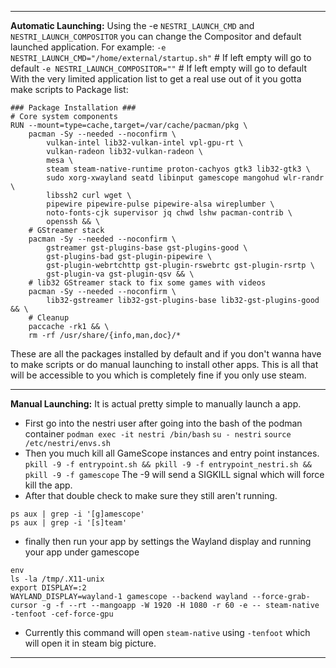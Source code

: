 ****
**Automatic Launching:**
Using the -e `NESTRI_LAUNCH_CMD` and `NESTRI_LAUNCH_COMPOSITOR` you can change the Compositor and default launched application. 
For example:
`-e NESTRI_LAUNCH_CMD="/home/external/startup.sh"`  # If left empty will go to default
`-e NESTRI_LAUNCH_COMPOSITOR=""` # If left empty will go to default
With the very limited application list to get a real use out of it you gotta make scripts to 
Package list:
```
### Package Installation ###
# Core system components
RUN --mount=type=cache,target=/var/cache/pacman/pkg \
    pacman -Sy --needed --noconfirm \
        vulkan-intel lib32-vulkan-intel vpl-gpu-rt \
        vulkan-radeon lib32-vulkan-radeon \
        mesa \
        steam steam-native-runtime proton-cachyos gtk3 lib32-gtk3 \
        sudo xorg-xwayland seatd libinput gamescope mangohud wlr-randr \
        libssh2 curl wget \
        pipewire pipewire-pulse pipewire-alsa wireplumber \
        noto-fonts-cjk supervisor jq chwd lshw pacman-contrib \
        openssh && \
    # GStreamer stack
    pacman -Sy --needed --noconfirm \
        gstreamer gst-plugins-base gst-plugins-good \
        gst-plugins-bad gst-plugin-pipewire \
        gst-plugin-webrtchttp gst-plugin-rswebrtc gst-plugin-rsrtp \
        gst-plugin-va gst-plugin-qsv && \
    # lib32 GStreamer stack to fix some games with videos
    pacman -Sy --needed --noconfirm \
        lib32-gstreamer lib32-gst-plugins-base lib32-gst-plugins-good && \
    # Cleanup
    paccache -rk1 && \
    rm -rf /usr/share/{info,man,doc}/*
```
These are all the packages installed by default and if you don't wanna have to make scripts or do manual launching to install other apps. This is all that will be accessible to you which is completely fine if you only use steam.
****
**Manual Launching:**
It is actual pretty simple to manually launch a app.
- First go into the nestri user after going into the bash of the podman container
  `podman exec -it nestri /bin/bash`
  `su - nestri`
  `source /etc/nestri/envs.sh`
- Then you much kill all GameScope instances and entry point instances.
  `pkill -9 -f entrypoint.sh && pkill -9 -f entrypoint_nestri.sh && pkill -9 -f gamescope`
  The -9 will send a SIGKILL signal which will force kill the app.
- After that double check to make sure they still aren't running.
```
ps aux | grep -i '[g]amescope'
ps aux | grep -i '[s]team'
```
- finally then run your app by settings the Wayland display and running your app under gamescope  
```
env
ls -la /tmp/.X11-unix
export DISPLAY=:2
WAYLAND_DISPLAY=wayland-1 gamescope --backend wayland --force-grab-cursor -g -f --rt --mangoapp -W 1920 -H 1080 -r 60 -e -- steam-native -tenfoot -cef-force-gpu
```
  - Currently this command will open `steam-native` using `-tenfoot` which will open it in steam big picture.
****

